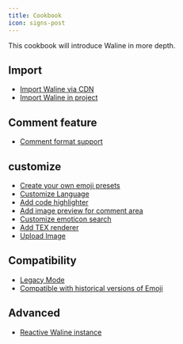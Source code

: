 ```yaml
---
title: Cookbook
icon: signs-post
---
```


This cookbook will introduce Waline in more depth.

<!-- more -->

## Import

- [Import Waline via CDN](./import/cdn.md)
- [Import Waline in project](./import/project.md)

## Comment feature

- [Comment format support](syntax.md)

## customize

- [Create your own emoji presets](./customize/emoji.md)
- [Customize Language](./customize/locale.md)
- [Add code highlighter](./customize/highlighter.md)
- [Add image preview for comment area](./customize/image-preview.md)
- [Customize emoticon search](./customize/search.md)
- [Add TEX renderer](./customize/tex-renderer.md)
- [Upload Image](./customize/upload-image.md)

## Compatibility

- [Legacy Mode](./legacy.md)
- [Compatible with historical versions of Emoji](./emoji-compact.md)

## Advanced

- [Reactive Waline instance](reactivity.md)
